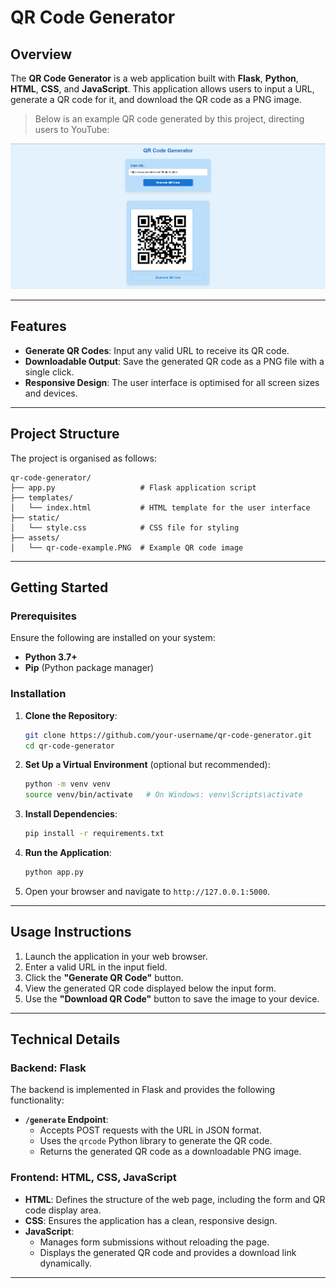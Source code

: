 
# QR Code Generator

## Overview

The **QR Code Generator** is a web application built with **Flask**, **Python**, **HTML**, **CSS**, and **JavaScript**. This application allows users to input a URL, generate a QR code for it, and download the QR code as a PNG image.

> Below is an example QR code generated by this project, directing users to YouTube:

![QR Code Example](QR_code_generator/assets/qr-code-example.PNG)

---

## Features

- **Generate QR Codes**: Input any valid URL to receive its QR code.
- **Downloadable Output**: Save the generated QR code as a PNG file with a single click.
- **Responsive Design**: The user interface is optimised for all screen sizes and devices.

---

## Project Structure

The project is organised as follows:

```plaintext
qr-code-generator/
├── app.py                   # Flask application script
├── templates/
│   └── index.html           # HTML template for the user interface
├── static/
│   └── style.css            # CSS file for styling
├── assets/
│   └── qr-code-example.PNG  # Example QR code image
```

---

## Getting Started

### Prerequisites

Ensure the following are installed on your system:

- **Python 3.7+**
- **Pip** (Python package manager)

### Installation

1. **Clone the Repository**:
   ```bash
   git clone https://github.com/your-username/qr-code-generator.git
   cd qr-code-generator
   ```

2. **Set Up a Virtual Environment** (optional but recommended):
   ```bash
   python -m venv venv
   source venv/bin/activate   # On Windows: venv\Scripts\activate
   ```

3. **Install Dependencies**:
   ```bash
   pip install -r requirements.txt
   ```

4. **Run the Application**:
   ```bash
   python app.py
   ```

5. Open your browser and navigate to `http://127.0.0.1:5000`.

---

## Usage Instructions

1. Launch the application in your web browser.
2. Enter a valid URL in the input field.
3. Click the **"Generate QR Code"** button.
4. View the generated QR code displayed below the input form.
5. Use the **"Download QR Code"** button to save the image to your device.

---

## Technical Details

### Backend: Flask

The backend is implemented in Flask and provides the following functionality:

- **`/generate` Endpoint**:
  - Accepts POST requests with the URL in JSON format.
  - Uses the `qrcode` Python library to generate the QR code.
  - Returns the generated QR code as a downloadable PNG image.

### Frontend: HTML, CSS, JavaScript

- **HTML**: Defines the structure of the web page, including the form and QR code display area.
- **CSS**: Ensures the application has a clean, responsive design.
- **JavaScript**:
  - Manages form submissions without reloading the page.
  - Displays the generated QR code and provides a download link dynamically.

---
